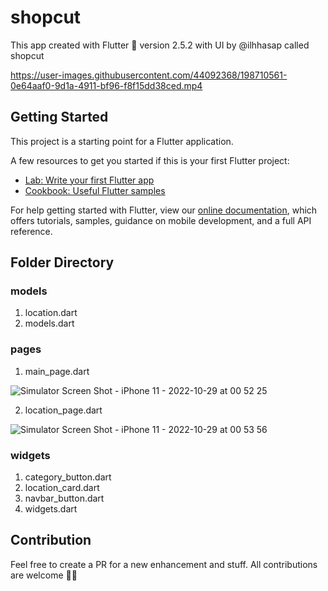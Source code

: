 # shopcut

This app created with Flutter 💙 version 2.5.2 with UI by @ilhhasap called shopcut

https://user-images.githubusercontent.com/44092368/198710561-0e64aaf0-9d1a-4911-bf96-f8f15dd38ced.mp4

## Getting Started

This project is a starting point for a Flutter application.

A few resources to get you started if this is your first Flutter project:

- [Lab: Write your first Flutter app](https://flutter.dev/docs/get-started/codelab)
- [Cookbook: Useful Flutter samples](https://flutter.dev/docs/cookbook)

For help getting started with Flutter, view our
[online documentation](https://flutter.dev/docs), which offers tutorials,
samples, guidance on mobile development, and a full API reference.

## Folder Directory

### models
1. location.dart
2. models.dart

### pages
1. main_page.dart

![Simulator Screen Shot - iPhone 11 - 2022-10-29 at 00 52 25](https://user-images.githubusercontent.com/44092368/198700936-557354d7-fb80-4f65-b37a-87036c410f86.png)

2. location_page.dart

![Simulator Screen Shot - iPhone 11 - 2022-10-29 at 00 53 56](https://user-images.githubusercontent.com/44092368/198701188-59a3c4cd-5e23-4ccf-a055-9b6df7a30bbb.png)

### widgets
1. category_button.dart
2. location_card.dart
3. navbar_button.dart
4. widgets.dart

## Contribution
Feel free to create a PR for a new enhancement and stuff. All contributions are welcome 🙌🏻
